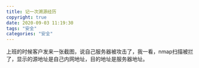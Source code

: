 ```yaml
---
title: 记一次溯源经历
copyright: true
date: 2020-09-03 11:19:30
tags: "安全"
categories: "安全"
---
```


上班的时候客户发来一张截图，说自己服务器被攻击了，我一看，nmap扫描被拦了，显示的源地址是自己内网地址，目的地址是服务器地址。

